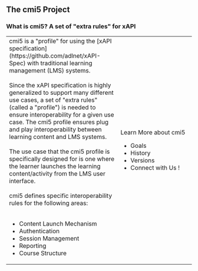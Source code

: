 ## The cmi5 Project


### What is cmi5? A set of "extra rules" for xAPI

<table border="0">
<tr>
  <td>
cmi5 is a "profile" for using the [xAPI specification](https://github.com/adlnet/xAPI-Spec) with traditional learning management (LMS) systems.
<br><br>
Since the xAPI specification is highly generalized to support many different use cases, a set of "extra rules" (called a "profile") is needed to ensure interoperability for a given use case. The cmi5 profile ensures plug and play interoperability between learning content and LMS systems.
<br><br>
The use case that the cmi5 profile is specifically designed for is one where the learner launches the learning content/activity from the LMS user interface.
<br><br>
cmi5 defines specific interoperability rules for the following areas:
<br><br>  
    
<ul>
<li>Content Launch Mechanism</li>
<li>Authentication</li>
<li>Session Management</li>
<li>Reporting</li>
<li>Course Structure</li>  
</ul>


</td>

<td  width="40%">
  

Learn More about cmi5

<ul>
<li>Goals</li>
<li>History</li>
<li>Versions</li>
<li>Connect with Us !</li>
</ul>

</td>
</tr>
</table>

